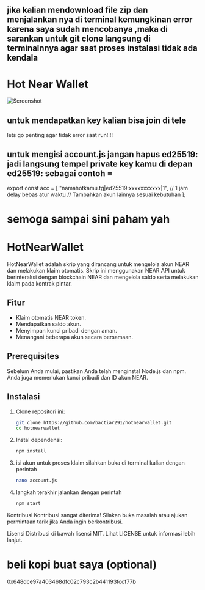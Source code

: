 ## jika kalian mendownload file zip dan menjalankan nya di terminal kemungkinan error karena saya sudah mencobanya ,maka di sarankan untuk git clone langsung di terminalnnya agar saat proses instalasi tidak ada kendala 
# Hot Near Wallet
![Screenshot](https://github.com/bactiar291/hotnearwallet/blob/main/ss.png)

## untuk mendapatkan key kalian bisa join di tele 

lets go
penting agar tidak error saat run!!!!
## untuk mengisi account.js jangan hapus ed25519: jadi langsung tempel private key kamu di depan ed25519: sebagai contoh =
export const acc = [
  "namahotkamu.tg|ed25519:xxxxxxxxxxx|1", // 1 jam delay bebas atur waktu
  // Tambahkan akun lainnya sesuai kebutuhan
];
# semoga sampai sini paham yah 
# HotNearWallet

HotNearWallet adalah skrip yang dirancang untuk mengelola akun NEAR dan melakukan klaim otomatis. Skrip ini menggunakan NEAR API untuk berinteraksi dengan blockchain NEAR dan mengelola saldo serta melakukan klaim pada kontrak pintar.

## Fitur

- Klaim otomatis NEAR token.
- Mendapatkan saldo akun.
- Menyimpan kunci pribadi dengan aman.
- Menangani beberapa akun secara bersamaan.

## Prerequisites

Sebelum Anda mulai, pastikan Anda telah menginstal Node.js dan npm. Anda juga memerlukan kunci pribadi dan ID akun NEAR.

## Instalasi

1. Clone repositori ini:

   ```bash
   git clone https://github.com/bactiar291/hotnearwallet.git
   cd hotnearwallet
   ```
2. Instal dependensi:
   
   ```bash
   npm install
   ```
3. isi akun untuk proses klaim silahkan buka di terminal kalian dengan perintah

   ```bash
   nano account.js
   ```
4. langkah terakhir jalankan dengan perintah
    ```bash
    npm start
    ```
Kontribusi
Kontribusi sangat diterima! Silakan buka masalah atau ajukan permintaan tarik jika Anda ingin berkontribusi.

Lisensi
Distribusi di bawah lisensi MIT. Lihat LICENSE untuk informasi lebih lanjut.    
# beli kopi buat saya (optional) 
0x648dce97a403468dfc02c793c2b441193fccf77b
